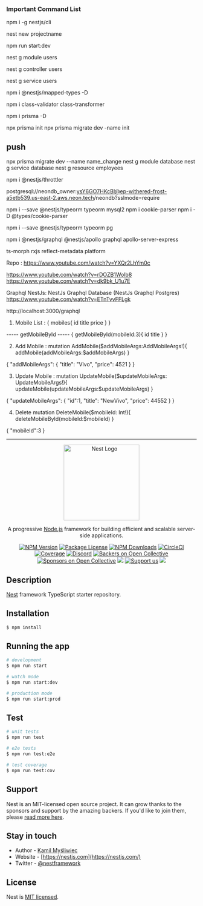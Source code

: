 ### Important Command List

npm i -g nestjs/cli

nest new projectname

npm run start:dev

nest g module users

nest g controller users

nest g service users

npm i @nestjs/mapped-types -D

npm i class-validator class-transformer

npm i prisma -D

npx prisma init
npx prisma migrate dev -name init
## push
npx prisma migrate dev --name name_change
nest g module database
nest g service database
nest g resource employees

npm i @nestjs/throttler

postgresql://neondb_owner:ysY6GO7HKcBl@ep-withered-frost-a5etb539.us-east-2.aws.neon.tech/neondb?sslmode=require

npm i --save @nestjs/typeorm typeorm mysql2
npm i cookie-parser
npm i -D @types/cookie-parser


npm i --save @nestjs/typeorm typeorm pg

npm i @nestjs/graphql @nestjs/apollo graphql apollo-server-express

ts-morph
rxjs
reflect-metadata
platform


Repo :
https://www.youtube.com/watch?v=YXQr2LhYm0c

https://www.youtube.com/watch?v=rDOZB1Wolb8
https://www.youtube.com/watch?v=dk9bk_U1u7E

Graphql NestJs: NestJs Graphql Database (NestJs Graphql Postgres)
https://www.youtube.com/watch?v=ETnTvvFFLgk




http://localhost:3000/graphql

1) Mobile List :
{
  mobiles{
    id
    title
    price
  }
}

----- getMobileById -----
{
  getMobileById(mobileId:3){
    id
    title
  }
}



2) Add Mobile :
mutation AddMobile($addMobileArgs:AddMobileArgs!){
  addMobile(addMobileArgs:$addMobileArgs)
}

{
  "addMobileArgs": {
    "title": "Vivo",
    "price": 4521
  }
}



3) Update Mobile :
mutation UpdateMobile($updateMobileArgs: UpdateMobileArgs!){
  updateMobile(updateMobileArgs:$updateMobileArgs)
}

{
  "updateMobileArgs": {
    "id":1,
    "title": "NewVivo",
    "price": 44552
  }
}



4) Delete
mutation DeleteMobile($mobileId: Int!){
  deleteMobileById(mobileId:$mobileId)
}

{
  "mobileId":3
}


-----------------------------





















<p align="center">
  <a href="http://nestjs.com/" target="blank"><img src="https://nestjs.com/img/logo-small.svg" width="200" alt="Nest Logo" /></a>
</p>

[circleci-image]: https://img.shields.io/circleci/build/github/nestjs/nest/master?token=abc123def456
[circleci-url]: https://circleci.com/gh/nestjs/nest

  <p align="center">A progressive <a href="http://nodejs.org" target="_blank">Node.js</a> framework for building efficient and scalable server-side applications.</p>
    <p align="center">
<a href="https://www.npmjs.com/~nestjscore" target="_blank"><img src="https://img.shields.io/npm/v/@nestjs/core.svg" alt="NPM Version" /></a>
<a href="https://www.npmjs.com/~nestjscore" target="_blank"><img src="https://img.shields.io/npm/l/@nestjs/core.svg" alt="Package License" /></a>
<a href="https://www.npmjs.com/~nestjscore" target="_blank"><img src="https://img.shields.io/npm/dm/@nestjs/common.svg" alt="NPM Downloads" /></a>
<a href="https://circleci.com/gh/nestjs/nest" target="_blank"><img src="https://img.shields.io/circleci/build/github/nestjs/nest/master" alt="CircleCI" /></a>
<a href="https://coveralls.io/github/nestjs/nest?branch=master" target="_blank"><img src="https://coveralls.io/repos/github/nestjs/nest/badge.svg?branch=master#9" alt="Coverage" /></a>
<a href="https://discord.gg/G7Qnnhy" target="_blank"><img src="https://img.shields.io/badge/discord-online-brightgreen.svg" alt="Discord"/></a>
<a href="https://opencollective.com/nest#backer" target="_blank"><img src="https://opencollective.com/nest/backers/badge.svg" alt="Backers on Open Collective" /></a>
<a href="https://opencollective.com/nest#sponsor" target="_blank"><img src="https://opencollective.com/nest/sponsors/badge.svg" alt="Sponsors on Open Collective" /></a>
  <a href="https://paypal.me/kamilmysliwiec" target="_blank"><img src="https://img.shields.io/badge/Donate-PayPal-ff3f59.svg"/></a>
    <a href="https://opencollective.com/nest#sponsor"  target="_blank"><img src="https://img.shields.io/badge/Support%20us-Open%20Collective-41B883.svg" alt="Support us"></a>
  <a href="https://twitter.com/nestframework" target="_blank"><img src="https://img.shields.io/twitter/follow/nestframework.svg?style=social&label=Follow"></a>
</p>
  <!--[![Backers on Open Collective](https://opencollective.com/nest/backers/badge.svg)](https://opencollective.com/nest#backer)
  [![Sponsors on Open Collective](https://opencollective.com/nest/sponsors/badge.svg)](https://opencollective.com/nest#sponsor)-->

## Description

[Nest](https://github.com/nestjs/nest) framework TypeScript starter repository.

## Installation

```bash
$ npm install
```

## Running the app

```bash
# development
$ npm run start

# watch mode
$ npm run start:dev

# production mode
$ npm run start:prod
```

## Test

```bash
# unit tests
$ npm run test

# e2e tests
$ npm run test:e2e

# test coverage
$ npm run test:cov
```

## Support

Nest is an MIT-licensed open source project. It can grow thanks to the sponsors and support by the amazing backers. If you'd like to join them, please [read more here](https://docs.nestjs.com/support).

## Stay in touch

- Author - [Kamil Myśliwiec](https://kamilmysliwiec.com)
- Website - [https://nestjs.com](https://nestjs.com/)
- Twitter - [@nestframework](https://twitter.com/nestframework)

## License

Nest is [MIT licensed](LICENSE).
